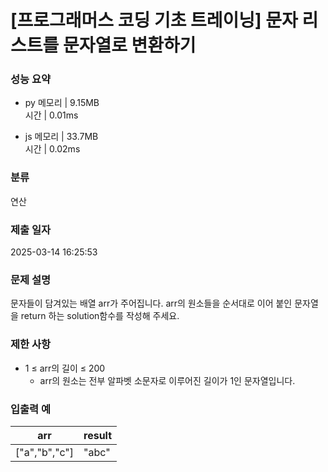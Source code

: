# [프로그래머스 코딩 기초 트레이닝] 문자 리스트를 문자열로 변환하기

### 성능 요약

- py
  메모리 | 9.15MB  
  시간 | 0.01ms

- js
  메모리 | 33.7MB  
  시간 | 0.02ms

### 분류

연산

### 제출 일자

2025-03-14 16:25:53

### 문제 설명

문자들이 담겨있는 배열 arr가 주어집니다. arr의 원소들을 순서대로 이어 붙인 문자열을 return 하는 solution함수를 작성해 주세요.

### 제한 사항

- 1 ≤ arr의 길이 ≤ 200
  - arr의 원소는 전부 알파벳 소문자로 이루어진 길이가 1인 문자열입니다.

### 입출력 예

| arr           | result |
| ------------- | ------ |
| ["a","b","c"] | "abc"  |
